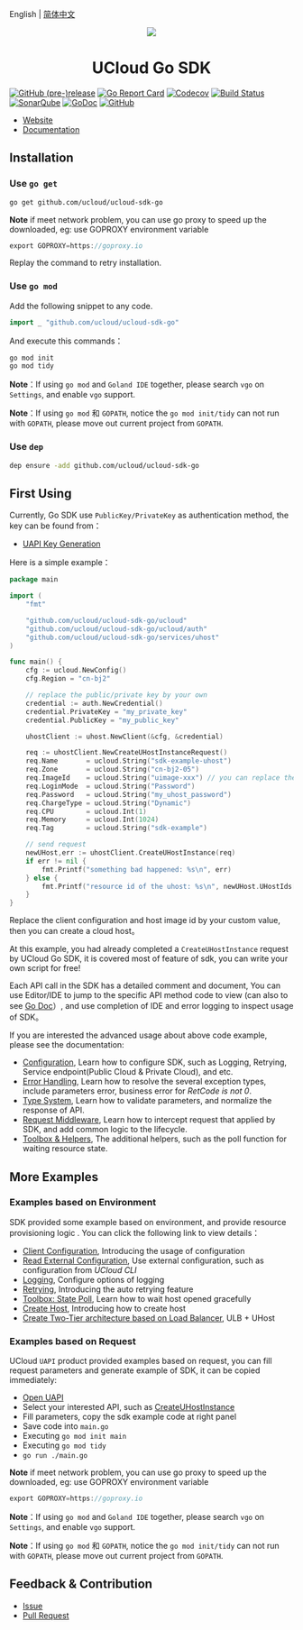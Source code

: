 English | [简体中文](README_cn.md)

<p align="center">
    <img src="https://ucloud-sdk.dl.ufileos.com/logos%2Flogo-mini.png" />
</p>

<h1 align="center">UCloud Go SDK</h1>

[![GitHub (pre-)release](https://img.shields.io/github/release/ucloud/ucloud-sdk-go/all.svg)](https://github.com/ucloud/ucloud-sdk-go/releases)
[![Go Report Card](https://goreportcard.com/badge/github.com/ucloud/ucloud-sdk-go)](https://goreportcard.com/report/github.com/ucloud/ucloud-sdk-go)
[![Codecov](https://codecov.io/gh/ucloud/ucloud-sdk-go/branch/master/graph/badge.svg)](https://codecov.io/gh/ucloud/ucloud-sdk-go)
[![Build Status](https://travis-ci.org/ucloud/ucloud-sdk-go.svg?branch=master)](https://travis-ci.org/ucloud/ucloud-sdk-go)
[![SonarQube](https://sonarcloud.io/api/project_badges/measure?project=ucloud-sdk-go&metric=alert_status)](https://sonarcloud.io/dashboard?id=ucloud-sdk-go)
[![GoDoc](https://godoc.org/github.com/ucloud/ucloud-sdk-go?status.svg)](https://godoc.org/github.com/ucloud/ucloud-sdk-go)
[![GitHub](https://img.shields.io/github/license/ucloud/ucloud-sdk-go.svg)](http://www.apache.org/licenses/LICENSE-2.0)

- [Website](https://www.ucloud.cn/)
- [Documentation](https://docs.ucloud.cn/opensdk-go/README)

## Installation

### Use `go get`

```bash
go get github.com/ucloud/ucloud-sdk-go
```

**Note** if meet network problem, you can use go proxy to speed up the downloaded, eg: use GOPROXY environment variable

```go
export GOPROXY=https://goproxy.io
```

Replay the command to retry installation.

### Use `go mod`

Add the following snippet to any code.

```go
import _ "github.com/ucloud/ucloud-sdk-go"
```

And execute this commands：

```bash
go mod init
go mod tidy
```

**Note**：If using `go mod` and `Goland IDE` together, please search `vgo` on `Settings`, and enable `vgo` support.

**Note**：If using `go mod` 和 `GOPATH`, notice the `go mod init/tidy` can not run with `GOPATH`, please move out current project from `GOPATH`.

### Use `dep`

```bash
dep ensure -add github.com/ucloud/ucloud-sdk-go
```

## First Using

Currently, Go SDK use `PublicKey/PrivateKey` as authentication method, the key can be found from：

- [UAPI Key Generation](https://console.ucloud.cn/uapi/apikey)

Here is a simple example：

```go
package main

import (
    "fmt"

    "github.com/ucloud/ucloud-sdk-go/ucloud"
    "github.com/ucloud/ucloud-sdk-go/ucloud/auth"
    "github.com/ucloud/ucloud-sdk-go/services/uhost"
)

func main() {
    cfg := ucloud.NewConfig()
    cfg.Region = "cn-bj2"

    // replace the public/private key by your own
    credential := auth.NewCredential()
    credential.PrivateKey = "my_private_key"
    credential.PublicKey = "my_public_key"

    uhostClient := uhost.NewClient(&cfg, &credential)

    req := uhostClient.NewCreateUHostInstanceRequest()
    req.Name       = ucloud.String("sdk-example-uhost")
    req.Zone       = ucloud.String("cn-bj2-05")
    req.ImageId    = ucloud.String("uimage-xxx") // you can replace the image with an available id
    req.LoginMode  = ucloud.String("Password")
    req.Password   = ucloud.String("my_uhost_password")
    req.ChargeType = ucloud.String("Dynamic")
    req.CPU        = ucloud.Int(1)
    req.Memory     = ucloud.Int(1024)
    req.Tag        = ucloud.String("sdk-example")

    // send request
    newUHost,err := uhostClient.CreateUHostInstance(req)
    if err != nil {
        fmt.Printf("something bad happened: %s\n", err)
    } else {
        fmt.Printf("resource id of the uhost: %s\n", newUHost.UHostIds[0])
    }
}
```

Replace the client configuration and host image id by your custom value, then you can create a cloud host。

At this example, you had already completed a `CreateUHostInstance` request by UCloud Go SDK, it is covered most of feature of sdk, you can write your own script for free!

Each API call in the SDK has a detailed comment and document, You can use Editor/IDE to jump to the specific API method code to view (can also to see [Go Doc](https://godoc.org/github.com/ucloud/ucloud-sdk-go)）, and use completion of IDE and error logging to inspect usage of SDK。

If you are interested the advanced usage about above code example, please see the documentation: 

- [Configuration](opensdk-go/configure), Learn how to configure SDK, such as Logging, Retrying, Service endpoint(Public Cloud & Private Cloud), and etc.
- [Error Handling](opensdk-go/error), Learn how to resolve the several exception types, include parameters error, business error for *RetCode is not 0*.
- [Type System](opensdk-go/typesystem), Learn how to validate parameters, and normalize the response of API.
- [Request Middleware](opensdk-go/middleware), Learn how to intercept request that applied by SDK, and add common logic to the lifecycle.
- [Toolbox & Helpers](opensdk-go/helpers), The additional helpers, such as the poll function for waiting resource state.

## More Examples

### Examples based on Environment

SDK provided some example based on environment, and provide resource provisioning logic . You can click the following link to view details：

- [Client Configuration](https://github.com/ucloud/ucloud-sdk-go/tree/master/examples/configure), Introducing the usage of configuration
- [Read External Configuration](https://github.com/ucloud/ucloud-sdk-go/tree/master/examples/external), Use external configuration, such as configuration from *UCloud CLI*
- [Logging](https://github.com/ucloud/ucloud-sdk-go/tree/master/examples/logging), Configure options of logging
- [Retrying](https://github.com/ucloud/ucloud-sdk-go/tree/master/examples/retry), Introducing the auto retrying feature
- [Toolbox: State Poll](https://github.com/ucloud/ucloud-sdk-go/tree/master/examples/wait), Learn how to wait host opened gracefully 
- [Create Host](https://github.com/ucloud/ucloud-sdk-go/tree/master/examples/uhost), Introducing how to create host
- [Create Two-Tier architecture based on Load Balancer](https://github.com/ucloud/ucloud-sdk-go/tree/master/examples/two-tier), ULB + UHost

### Examples based on Request

UCloud `UAPI` product provided examples based on request, you can fill request parameters and generate example of SDK, it can be copied immediately:

- [Open UAPI](https://console.ucloud.cn/uapi/ucloudapi)
- Select your interested API, such as [CreateUHostInstance](https://console.ucloud.cn/uapi/detail?id=CreateUHostInstance)
- Fill parameters, copy the sdk example code at right panel
- Save code into `main.go`
- Executing `go mod init main`
- Executing `go mod tidy`
- `go run ./main.go`

**Note** if meet network problem, you can use go proxy to speed up the downloaded, eg: use GOPROXY environment variable

```go
export GOPROXY=https://goproxy.io
```

**Note**：If using `go mod` and `Goland IDE` together, please search `vgo` on `Settings`, and enable `vgo` support.

**Note**：If using `go mod` 和 `GOPATH`, notice the `go mod init/tidy` can not run with `GOPATH`, please move out current project from `GOPATH`.

## Feedback & Contribution

- [Issue](https://github.com/ucloud/ucloud-sdk-go/issues)
- [Pull Request](https://github.com/ucloud/ucloud-sdk-go/pulls)
